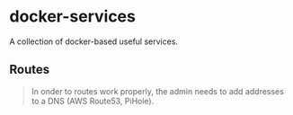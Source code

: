# docker-services
A collection of docker-based useful services.

## Routes

> In onder to routes work properly, the admin needs to add addresses to a DNS (AWS Route53, PiHole).